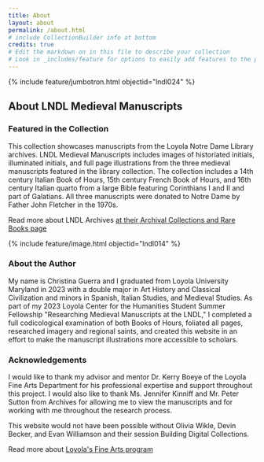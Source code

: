 ```yaml
---
title: About
layout: about
permalink: /about.html
# include CollectionBuilder info at bottom
credits: true
# Edit the markdown on in this file to describe your collection
# Look in _includes/feature for options to easily add features to the page
---
```


{% include feature/jumbotron.html objectid="lndl024" %} 


## About LNDL Medieval Manuscripts

### Featured in the Collection

This collection showcases manuscripts from the Loyola Notre Dame Library archives. LNDL Medieval Manuscripts includes images of historiated initials, illuminated initials, and full page illustrations from the three medieval manuscripts featured in the library collection. The collection includes a 14th century Italian Book of Hours, 15th century French Book of Hours, and 16th century Italian quarto from a large Bible featuring Corinthians I and II and part of Galatians. All three manuscripts were donated to Notre Dame by Father John Fletcher in the 1970s. 

Read more about LNDL Archives [at their Archival Collections and Rare Books page](https://www.lndl.org/archives-special-collections/collections)

{% include feature/image.html objectid="lndl014" %}

### About the Author

My name is Christina Guerra and I graduated from Loyola University Maryland in 2023 with a double major in Art History and Classical Civilization and minors in Spanish, Italian Studies, and Medieval Studies. As part of my 2023 Loyola Center for the Humanities Student Summer Fellowship "Researching Medieval Manuscripts at the LNDL," I completed a full codicological examination of both Books of Hours, foliated all pages, researched imagery and regional saints, and created this website in an effort to make the manuscript illustrations more accessible to scholars. 

### Acknowledgements

I would like to thank my advisor and mentor Dr. Kerry Boeye of the Loyola Fine Arts Department for his professional expertise and support throughout this project. I would also like to thank Ms. Jennifer Kinniff and Mr. Peter Sutton from Archives for allowing me to view the manuscripts and for working with me throughout the research process. 

This website would not have been possible without Olivia Wikle, Devin Becker, and Evan Williamson and their session Building Digital Collections. 

Read more about [Loyola's Fine Arts program](https://www.loyola.edu/academics/visual-performing-arts)
